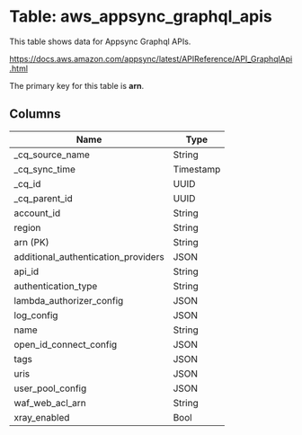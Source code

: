 # Table: aws_appsync_graphql_apis

This table shows data for Appsync Graphql APIs.

https://docs.aws.amazon.com/appsync/latest/APIReference/API_GraphqlApi.html

The primary key for this table is **arn**.

## Columns

| Name          | Type          |
| ------------- | ------------- |
|_cq_source_name|String|
|_cq_sync_time|Timestamp|
|_cq_id|UUID|
|_cq_parent_id|UUID|
|account_id|String|
|region|String|
|arn (PK)|String|
|additional_authentication_providers|JSON|
|api_id|String|
|authentication_type|String|
|lambda_authorizer_config|JSON|
|log_config|JSON|
|name|String|
|open_id_connect_config|JSON|
|tags|JSON|
|uris|JSON|
|user_pool_config|JSON|
|waf_web_acl_arn|String|
|xray_enabled|Bool|